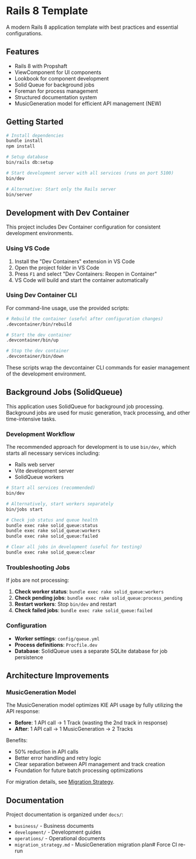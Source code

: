 # Rails 8 Template

A modern Rails 8 application template with best practices and essential configurations.

## Features

- Rails 8 with Propshaft
- ViewComponent for UI components
- Lookbook for component development
- Solid Queue for background jobs
- Foreman for process management
- Structured documentation system
- MusicGeneration model for efficient API management (NEW)

## Getting Started

```bash
# Install dependencies
bundle install
npm install

# Setup database
bin/rails db:setup

# Start development server with all services (runs on port 5100)
bin/dev

# Alternative: Start only the Rails server
bin/server
```

## Development with Dev Container

This project includes Dev Container configuration for consistent development environments.

### Using VS Code

1. Install the "Dev Containers" extension in VS Code
2. Open the project folder in VS Code
3. Press `F1` and select "Dev Containers: Reopen in Container"
4. VS Code will build and start the container automatically

### Using Dev Container CLI

For command-line usage, use the provided scripts:

```bash
# Rebuild the container (useful after configuration changes)
.devcontainer/bin/rebuild

# Start the dev container
.devcontainer/bin/up

# Stop the dev container
.devcontainer/bin/down
```

These scripts wrap the devcontainer CLI commands for easier management of the development environment.

## Background Jobs (SolidQueue)

This application uses SolidQueue for background job processing. Background jobs are used for music generation, track processing, and other time-intensive tasks.

### Development Workflow

The recommended approach for development is to use `bin/dev`, which starts all necessary services including:
- Rails web server
- Vite development server  
- SolidQueue workers

```bash
# Start all services (recommended)
bin/dev

# Alternatively, start workers separately
bin/jobs start

# Check job status and queue health
bundle exec rake solid_queue:status
bundle exec rake solid_queue:workers
bundle exec rake solid_queue:failed

# Clear all jobs in development (useful for testing)
bundle exec rake solid_queue:clear
```

### Troubleshooting Jobs

If jobs are not processing:

1. **Check worker status**: `bundle exec rake solid_queue:workers`
2. **Check pending jobs**: `bundle exec rake solid_queue:process_pending`
3. **Restart workers**: Stop `bin/dev` and restart
4. **Check failed jobs**: `bundle exec rake solid_queue:failed`

### Configuration

- **Worker settings**: `config/queue.yml`
- **Process definitions**: `Procfile.dev`
- **Database**: SolidQueue uses a separate SQLite database for job persistence

## Architecture Improvements

### MusicGeneration Model

The MusicGeneration model optimizes KIE API usage by fully utilizing the API response:

- **Before**: 1 API call → 1 Track (wasting the 2nd track in response)
- **After**: 1 API call → 1 MusicGeneration → 2 Tracks

Benefits:
- 50% reduction in API calls
- Better error handling and retry logic
- Clear separation between API management and track creation
- Foundation for future batch processing optimizations

For migration details, see [Migration Strategy](docs/migration_strategy.md).

## Documentation

Project documentation is organized under `docs/`:
- `business/` - Business documents
- `development/` - Development guides
- `operations/` - Operational documents
- `migration_strategy.md` - MusicGeneration migration plan# Force CI re-run
